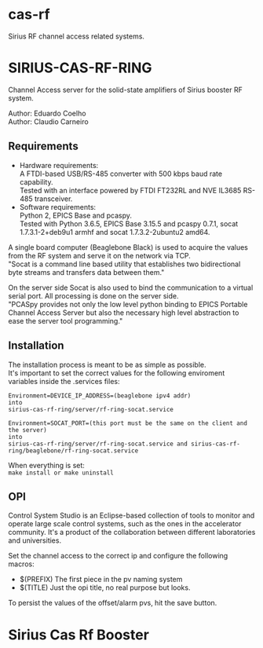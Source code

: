 # cas-rf
Sirius RF channel access related systems.

# SIRIUS-CAS-RF-RING

Channel Access server for the solid-state amplifiers of Sirius booster RF system.

Author: Eduardo Coelho<br>
Author: Claudio Carneiro

## Requirements
<ul>
    <li>
        Hardware requirements:<br>
        A FTDI-based USB/RS-485 converter with 500 kbps baud rate capability.<br>
        Tested with an interface powered by FTDI FT232RL and NVE IL3685 RS-485 transceiver.
    </li>
    <li>
        Software requirements:<br>
        Python 2, EPICS Base and pcaspy.<br>
        Tested with Python 3.6.5, EPICS Base 3.15.5 and pcaspy 0.7.1,  socat 1.7.3.1-2+deb9u1 armhf and socat 1.7.3.2-2ubuntu2 amd64.
    </li>
</ul>

<p>
A single board computer (Beaglebone Black) is used to acquire the values from the RF system and serve it on the network via TCP. <br>"Socat is a command line based utility that establishes two bidirectional byte streams and transfers data between them."
</p>

<p>
On the server side Socat is also used to bind the communication to a virtual serial port. All processing is done on the server side.
<br>"PCASpy provides not only the low level python binding to EPICS Portable Channel Access Server but also the necessary high level abstraction to ease the server tool programming."
</p>

## Installation
<p>
The installation process is meant to be as simple as possible.<br>
It's important to set the correct values for the following enviroment variables inside the .services files:

`Environment=DEVICE_IP_ADDRESS=(beaglebone ipv4 addr)`<br>
`into`<br>`sirius-cas-rf-ring/server/rf-ring-socat.service`<br>
 
`Environment=SOCAT_PORT=(this port must be the same on the client and the server)`<br>
`into`<br>`sirius-cas-rf-ring/server/rf-ring-socat.service and sirius-cas-rf-ring/beaglebone/rf-ring-socat.service`<br>

When everything is set:<br>
`make install or make uninstall`
</p>

## OPI
<p>
Control System Studio is an Eclipse-based collection of tools to monitor and operate large scale control systems, such as the ones in the accelerator community. It's a product of the collaboration between different laboratories and universities.<br>

Set the channel access to the correct ip and configure the following macros:
<ul>
    <li>$(PREFIX) The first piece in the pv naming system</li>
    <li>$(TITLE) Just the opi title, no real purpose but looks.</li>
</ul>
</p>

To persist the values of the offset/alarm pvs, hit the save button.


# Sirius Cas Rf Booster
